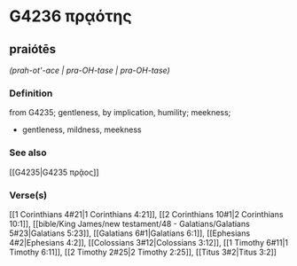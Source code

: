 # G4236 πρᾳότης

## praiótēs

_(prah-ot'-ace | pra-OH-tase | pra-OH-tase)_

### Definition

from G4235; gentleness, by implication, humility; meekness; 

- gentleness, mildness, meekness

### See also

[[G4235|G4235 πρᾷος]]

### Verse(s)

[[1 Corinthians 4#21|1 Corinthians 4:21]], [[2 Corinthians 10#1|2 Corinthians 10:1]], [[bible/King James/new testament/48 - Galatians/Galatians 5#23|Galatians 5:23]], [[Galatians 6#1|Galatians 6:1]], [[Ephesians 4#2|Ephesians 4:2]], [[Colossians 3#12|Colossians 3:12]], [[1 Timothy 6#11|1 Timothy 6:11]], [[2 Timothy 2#25|2 Timothy 2:25]], [[Titus 3#2|Titus 3:2]]